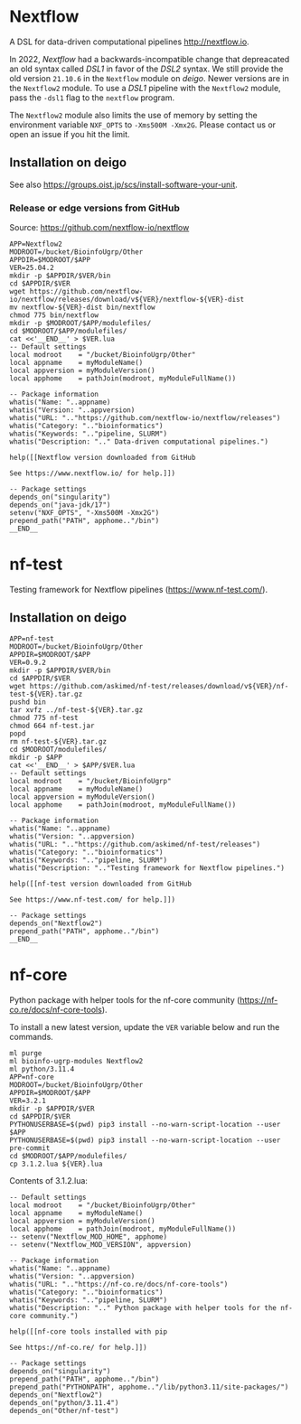 Nextflow
========

A DSL for data-driven computational pipelines <http://nextflow.io>.

In 2022, _Nextflow_ had a backwards-incompatible change that depreacated an old
syntax called _DSL1_ in favor of the _DSL2_ syntax.  We still provide the old
version `21.10.6` in the `Nextflow` module on _deigo_.  Newer versions are in
the `Nextflow2` module.  To use a _DSL1_ pipeline with the `Nextflow2` module,
pass the `-dsl1` flag to the `nextflow` program.

The `Nextflow2` module also limits the use of memory by setting the environment
variable `NXF_OPTS` to `-Xms500M -Xmx2G`.  Please contact us or open an issue
if you hit the limit.


Installation on deigo
---------------------

See also <https://groups.oist.jp/scs/install-software-your-unit>.

### Release or edge versions from GitHub

Source: https://github.com/nextflow-io/nextflow

```
APP=Nextflow2
MODROOT=/bucket/BioinfoUgrp/Other
APPDIR=$MODROOT/$APP
VER=25.04.2
mkdir -p $APPDIR/$VER/bin
cd $APPDIR/$VER
wget https://github.com/nextflow-io/nextflow/releases/download/v${VER}/nextflow-${VER}-dist
mv nextflow-${VER}-dist bin/nextflow
chmod 775 bin/nextflow
mkdir -p $MODROOT/$APP/modulefiles/
cd $MODROOT/$APP/modulefiles/
cat <<'__END__' > $VER.lua
-- Default settings
local modroot    = "/bucket/BioinfoUgrp/Other"
local appname    = myModuleName()
local appversion = myModuleVersion()
local apphome    = pathJoin(modroot, myModuleFullName())

-- Package information
whatis("Name: "..appname)
whatis("Version: "..appversion)
whatis("URL: ".."https://github.com/nextflow-io/nextflow/releases")
whatis("Category: ".."bioinformatics")
whatis("Keywords: ".."pipeline, SLURM")
whatis("Description: ".." Data-driven computational pipelines.")

help([[Nextflow version downloaded from GitHub

See https://www.nextflow.io/ for help.]])

-- Package settings
depends_on("singularity")
depends_on("java-jdk/17")
setenv("NXF_OPTS", "-Xms500M -Xmx2G")
prepend_path("PATH", apphome.."/bin")
__END__
```

nf-test
=======

Testing framework for Nextflow pipelines (<https://www.nf-test.com/>).

Installation on deigo
---------------------

```
APP=nf-test
MODROOT=/bucket/BioinfoUgrp/Other
APPDIR=$MODROOT/$APP
VER=0.9.2
mkdir -p $APPDIR/$VER/bin
cd $APPDIR/$VER
wget https://github.com/askimed/nf-test/releases/download/v${VER}/nf-test-${VER}.tar.gz
pushd bin
tar xvfz ../nf-test-${VER}.tar.gz
chmod 775 nf-test
chmod 664 nf-test.jar
popd
rm nf-test-${VER}.tar.gz
cd $MODROOT/modulefiles/
mkdir -p $APP
cat <<'__END__' > $APP/$VER.lua
-- Default settings
local modroot    = "/bucket/BioinfoUgrp"
local appname    = myModuleName()
local appversion = myModuleVersion()
local apphome    = pathJoin(modroot, myModuleFullName())

-- Package information
whatis("Name: "..appname)
whatis("Version: "..appversion)
whatis("URL: ".."https://github.com/askimed/nf-test/releases")
whatis("Category: ".."bioinformatics")
whatis("Keywords: ".."pipeline, SLURM")
whatis("Description: ".."Testing framework for Nextflow pipelines.")

help([[nf-test version downloaded from GitHub

See https://www.nf-test.com/ for help.]])

-- Package settings
depends_on("Nextflow2")
prepend_path("PATH", apphome.."/bin")
__END__
```

nf-core
=======

Python package with helper tools for the nf-core community (<https://nf-co.re/docs/nf-core-tools>).

To install a new latest version, update the `VER` variable below and run the commands.

```
ml purge
ml bioinfo-ugrp-modules Nextflow2
ml python/3.11.4
APP=nf-core
MODROOT=/bucket/BioinfoUgrp/Other
APPDIR=$MODROOT/$APP
VER=3.2.1
mkdir -p $APPDIR/$VER
cd $APPDIR/$VER
PYTHONUSERBASE=$(pwd) pip3 install --no-warn-script-location --user $APP 
PYTHONUSERBASE=$(pwd) pip3 install --no-warn-script-location --user pre-commit
cd $MODROOT/$APP/modulefiles/
cp 3.1.2.lua ${VER}.lua
```

Contents of 3.1.2.lua:

```
-- Default settings
local modroot    = "/bucket/BioinfoUgrp/Other"
local appname    = myModuleName()
local appversion = myModuleVersion()
local apphome    = pathJoin(modroot, myModuleFullName())
-- setenv("Nextflow_MOD_HOME", apphome)
-- setenv("Nextflow_MOD_VERSION", appversion)

-- Package information
whatis("Name: "..appname)
whatis("Version: "..appversion)
whatis("URL: ".."https://nf-co.re/docs/nf-core-tools")
whatis("Category: ".."bioinformatics")
whatis("Keywords: ".."pipeline, SLURM")
whatis("Description: ".." Python package with helper tools for the nf-core community.")

help([[nf-core tools installed with pip

See https://nf-co.re/ for help.]])

-- Package settings
depends_on("singularity")
prepend_path("PATH", apphome.."/bin")
prepend_path("PYTHONPATH", apphome.."/lib/python3.11/site-packages/")
depends_on("Nextflow2")
depends_on("python/3.11.4")
depends_on("Other/nf-test")
```
